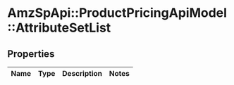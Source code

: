 # AmzSpApi::ProductPricingApiModel::AttributeSetList

## Properties
Name | Type | Description | Notes
------------ | ------------- | ------------- | -------------

